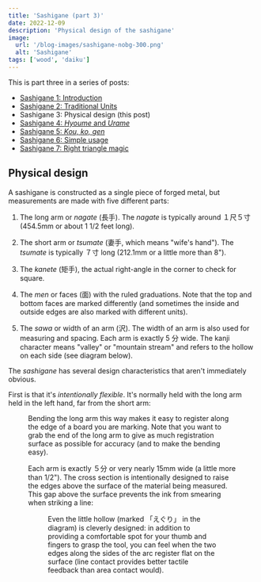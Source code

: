 ```yaml
---
title: 'Sashigane (part 3)'
date: 2022-12-09
description: 'Physical design of the sashigane'
image:
  url: '/blog-images/sashigane-nobg-300.png'
  alt: 'Sashigane'
tags: ['wood', 'daiku']
---
```


<script>
   import Kanji from "$lib/components/Kanji.svelte";
   import Figure from "$lib/components/Figure.svelte";

   import sashiHold from "./sashigane-holding.png";
   import sashiCross from "./sashigane-cross-section.jpeg";
</script>

This is part three in a series of posts:

- [Sashigane 1: Introduction](/posts/sashigane-1)
- [Sashigane 2: Traditional Units](/posts/sashigane-2)
- Sashigane 3: Physical design (this post)
- [Sashigane 4: _Hyoume_ and _Urame_](/posts/sashigane-4)
- [Sashigane 5: _Kou,_ _ko,_ _gen_](/posts/sashigane-5)
- [Sashigane 6: Simple usage](/posts/sashigane-6)
- [Sashigane 7: Right triangle magic](/posts/sashigane-7)

## Physical design

A sashigane is constructed as a single piece of forged metal, but measurements
are made with five different parts:

1. The long arm or _nagate_ (<Kanji client:load furigana="ながて"
   romaji="nagate">長手</Kanji>). The _nagate_ is typically around １尺５寸
   (454.5mm or about 1 1/2 feet long).

2. The short arm or _tsumate_ (<Kanji client:load furigana="つまて"
   romaji="tsumate">妻手</Kanji>, which means "wife's hand"). The _tsumate_ is typically
   ７寸 long (212.1mm or a little more than 8").

3. The _kanete_ (<Kanji client:load furigana="かねて" romaji="kanete">矩手</Kanji>),
   the actual right-angle in the corner to check for square.

4. The _men_ or faces (<Kanji client:load furigana="めん" romaji="men">面</Kanji>)
   with the ruled graduations. Note that the top and bottom faces are marked
   differently (and sometimes the inside and outside edges are also marked with
   different units).

5. The _sawa_ or width of an arm (<Kanji client:load furigana="さわ"
   romaji="sawa">沢</Kanji>). The width of an arm is also used for
   measuring and spacing. Each arm is exactly 5 分 wide. The kanji character
   means "valley" or "mountain stream" and refers to the hollow on each side
   (see diagram below).

The _sashigane_ has several design characteristics that aren't immediately
obvious.

First is that it's _intentionally flexible_. It's normally held with the long
arm held in the left hand, far from the short arm:

<Figure src={sashiHold} caption="Holding the sashigane" />

Bending the long arm this way makes it easy to register along the edge of a
board you are marking. Note that you want to grab the end of the long arm to
give as much registration surface as possible for accuracy (and to make the
bending easy).

Each arm is exactly ５分 or very nearly 15mm wide (a little more than 1/2"). The
cross section is intentionally designed to raise the edges above the surface
of the material being measured. This gap above the surface prevents the ink from
smearing when striking a line:

<Figure src={sashiCross} caption="Sashigane cross-section" />

Even the little hollow (marked 「えぐり」 in the diagram) is cleverly
designed: in addition to providing a comfortable spot for your thumb and fingers
to grasp the tool, you can feel when the two edges along the sides of the
arc register flat on the surface (line contact provides better tactile feedback than area
contact would).
